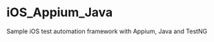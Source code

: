 iOS_Appium_Java
===============

Sample iOS test automation framework with Appium, Java and TestNG 
